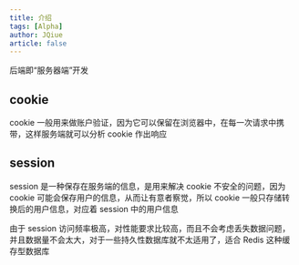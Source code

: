 ```yaml
---
title: 介绍
tags: [Alpha]
author: JQiue
article: false
---
```


后端即“服务器端”开发

## cookie

cookie 一般用来做账户验证，因为它可以保留在浏览器中，在每一次请求中携带，这样服务端就可以分析 cookie 作出响应

## session

session 是一种保存在服务端的信息，是用来解决 cookie 不安全的问题，因为 cookie 可能会保存用户的信息，从而让有意者察觉，所以 cookie 一般只存储转换后的用户信息，对应着 session 中的用户信息

由于 session 访问频率极高，对性能要求比较高，而且不会考虑丢失数据问题，并且数据量不会太大，对于一些持久性数据库就不太适用了，适合 Redis 这种缓存型数据库
